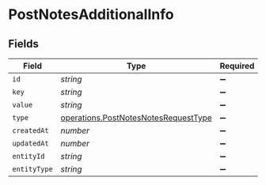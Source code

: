 # PostNotesAdditionalInfo


## Fields

| Field                                                                                        | Type                                                                                         | Required                                                                                     | Description                                                                                  |
| -------------------------------------------------------------------------------------------- | -------------------------------------------------------------------------------------------- | -------------------------------------------------------------------------------------------- | -------------------------------------------------------------------------------------------- |
| `id`                                                                                         | *string*                                                                                     | :heavy_minus_sign:                                                                           | N/A                                                                                          |
| `key`                                                                                        | *string*                                                                                     | :heavy_minus_sign:                                                                           | N/A                                                                                          |
| `value`                                                                                      | *string*                                                                                     | :heavy_minus_sign:                                                                           | N/A                                                                                          |
| `type`                                                                                       | [operations.PostNotesNotesRequestType](../../models/operations/postnotesnotesrequesttype.md) | :heavy_minus_sign:                                                                           | N/A                                                                                          |
| `createdAt`                                                                                  | *number*                                                                                     | :heavy_minus_sign:                                                                           | N/A                                                                                          |
| `updatedAt`                                                                                  | *number*                                                                                     | :heavy_minus_sign:                                                                           | N/A                                                                                          |
| `entityId`                                                                                   | *string*                                                                                     | :heavy_minus_sign:                                                                           | N/A                                                                                          |
| `entityType`                                                                                 | *string*                                                                                     | :heavy_minus_sign:                                                                           | N/A                                                                                          |